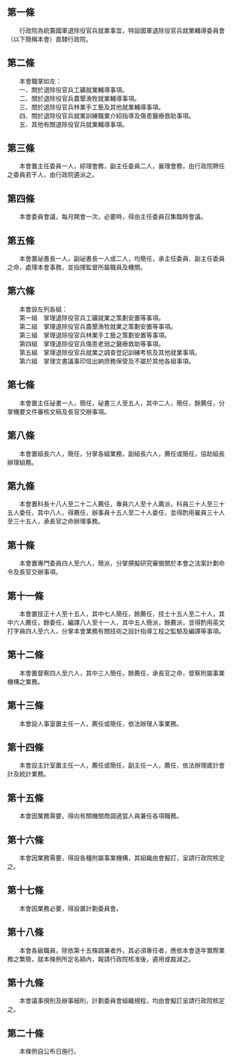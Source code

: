 第一條 
-------
　　行政院為統籌國軍退除役官兵就業事宜，特設國軍退除役官兵就業輔導委員會（以下簡稱本會）直隸行政院。  


第二條 
-------
　　本會職掌如左：  
　　一、關於退除役官兵工礦就業輔導事項。  
　　二、關於退除役官兵農墾漁牧就業輔導事項。  
　　三、關於退除役官兵林業手工藝及其他就業輔導事項。  
　　四、關於退除役官兵就業訓練職業介紹指導及傷患醫療救助事項。  
　　五、其他有關退除役官兵就業輔導事項。  


第三條 
-------
　　本會置主任委員一人，綜理會務，副主任委員二人，襄理會務，由行政院聘任之委員若干人，由行政院遴派之。  


第四條 
-------
　　本會委員會議，每月開會一次，必要時，得由主任委員召集臨時會議。  


第五條 
-------
　　本會置祕書長一人，副祕書長一人或二人，均簡任，承主任委員、副主任委員之命，處理本會事務，並指揮監督所屬職員及機關。  


第六條 
-------
　　本會設左列各組：  
　　第一組　掌理退除役官兵工礦就業之策劃安置等事項。  
　　第二組　掌理退除役官兵農墾漁牧就業之策劃安置等事項。  
　　第三組　掌理退除役官兵林業手工藝之策劃安置等事項。  
　　第四組　掌理退除役官兵傷患老弱之醫療救助等事項。  
　　第五組　掌理退除役官兵就業之調查登記訓練考核及其他就業事項。  
　　第六組　掌理文書議事印信出納庶務保管及不屬於其他各組事項。  


第七條 
-------
　　本會置主任祕書一人，簡任，祕書三人至五人，其中二人，簡任，餘薦任，分掌機要文件審核文稿及長官交辦事項。  


第八條 
-------
　　本會置組長六人，簡任，分掌各組業務，副組長六人，薦任或簡任，協助組長辦理組務。  


第九條 
-------
　　本會置科長十八人至二十二人薦任，專員六人至十人薦派，科員三十人至三十五人委任，其中八人，得薦任，辦事員十五人至二十人委任，並得酌用雇員三十人至三十五人，承長官之命辦理事務。  


第十條 
-------
　　本會置專門委員四人至六人，簡派，分掌撰擬研究審閱關於本會之法案計劃命令及長官交辦事項。  


第十一條 
---------
　　本會置技正十人至十五人，其中七人簡任，餘薦任，技士十五人至二十人，其中六人薦任，餘委任，編譯八人至十一人，其中五人簡派，餘薦派，並得酌用英文打字員四人至六人，分掌本會業務有關技術之設計指導工程之監驗及編譯等事項。  


第十二條 
---------
　　本會置督察四人至六人，其中三人簡任，餘薦任，承長官之命，督察附屬事業機構之業務。  


第十三條 
---------
　　本會設人事室置主任一人，薦任或簡任，依法辦理人事業務。  


第十四條 
---------
　　本會設主計室置主任一人，薦任或簡任，副主任一人，薦任，依法辦理歲計會計及統計業務。  


第十五條 
---------
　　本會因業務需要，得向有關機關商調適當人員兼任各項職務。  


第十六條 
---------
　　本會因業務需要，得設各種附屬事業機構，其組織由會擬訂，呈請行政院核定之。  


第十七條 
---------
　　本會因業務必要，得設置計劃委員會。  


第十八條 
---------
　　本會各級職員，除依第十五條調兼者外，其必須專任者，應依本會逐年實際業務之繁簡，就本條例所定名額內，報請行政院核准後，遴用或裁減之。  


第十九條 
---------
　　本會議事規則及辦事細則，計劃委員會組織規程，均由會擬訂呈請行政院核定之。  


第二十條 
---------
　　本條例自公布日施行。